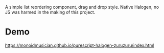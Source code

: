 A simple list reordering component, drag and drop style. Native Halogen, no JS
was harmed in the making of this project.

# Demo
https://monoidmusician.github.io/purescript-halogen-zuruzuru/index.html
